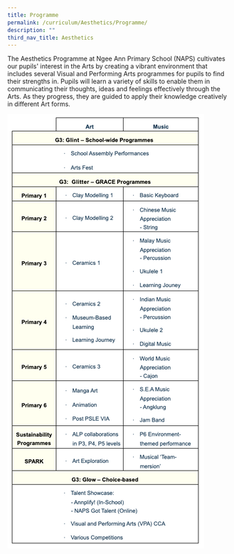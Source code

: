 ```yaml
---
title: Programme
permalink: /curriculum/Aesthetics/Programme/
description: ""
third_nav_title: Aesthetics
---
```

The Aesthetics Programme at Ngee Ann Primary School (NAPS) cultivates our pupils' interest in the Arts by creating a vibrant environment that includes several Visual and Performing Arts programmes for pupils to find their strengths in. Pupils will learn a variety of skills to enable them in communicating their thoughts, ideas and feelings effectively through the Arts. As they progress, they are guided to apply their knowledge creatively in different Art forms.

![](/images/aestprog.png)